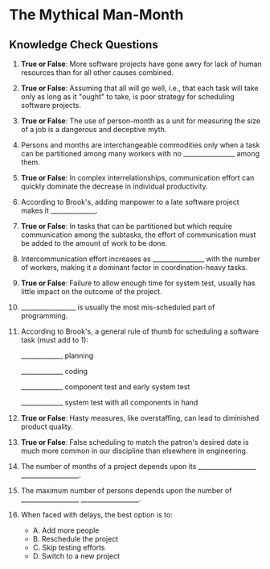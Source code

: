 # The Mythical Man-Month

## Knowledge Check Questions

1. **True or False**: More software projects have gone awry for lack of human resources than for all other causes combined.

1. **True or False**: Assuming that all will go well, i.e., that each task will take only as long as it "ought" to take, is poor strategy for scheduling software projects.

1. **True or False**: The use of person-month as a unit for measuring the size of a job is a dangerous and deceptive myth.

1. Persons and months are interchangeable commodities only when a task can be partitioned among many workers with no ________________ among them.

1. **True or False**: In complex interrelationships, communication effort can quickly dominate the decrease in individual productivity.

1. According to Brook's, adding manpower to a late software project makes it ______________.

1. **True or False**: In tasks that can be partitioned but which require communication among the subtasks, the effort of communication must be added to the amount of work to be done.

1. Intercommunication effort increases as ________________ with the number of workers, making it a dominant factor in coordination-heavy tasks.

1. **True or False**: Failure to allow enough time for system test, usually has little impact on the outcome of the project.

1. _________________ is usually the most mis-scheduled part of programming.

1. According to Brook's, a general rule of thumb for scheduling a software task (must add to 1): 

    _____________ planning

    _____________ coding

    _____________ component test and early system test

    _____________ system test with all components in hand
       
1. **True or False**: Hasty measures, like overstaffing, can lead to diminished product quality.

1. **True or False**: False scheduling to match the patron's desired date is much more common in our discipline than elsewhere in engineering.

1. The number of months of a project depends upon its __________________   __________________.

1. The maximum number of persons depends upon the number of __________________   __________________.

1. When faced with delays, the best option is to:

    - A. Add more people
    - B. Reschedule the project
    - C. Skip testing efforts
    - D. Switch to a new project


